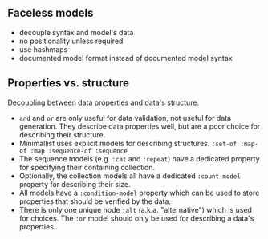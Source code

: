 ## Faceless models

- decouple syntax and model's data
- no positionality unless required
- use hashmaps
- documented model format instead of documented model syntax

## Properties vs. structure

Decoupling between data properties and data's structure.
- `and` and `or` are only useful for data validation, not useful for data generation.
  They describe data properties well, but are a poor choice for describing their structure.
- Minimallist uses explicit models for describing structures.
  `:set-of :map-of :map :sequence-of :sequence`
- The sequence models (e.g. `:cat` and `:repeat`) have a dedicated property for specifying their containing collection.
- Optionally, the collection models all have a dedicated `:count-model` property for describing their size.
- All models have a `:condition-model` property which can be used to store properties that should be verified by the data.
- There is only one unique node `:alt` (a.k.a. "alternative") which is used for choices.
  The `:or` model should only be used for describing a data's properties.
